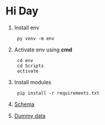 # Hi Day

1. Install env

		py venv -m env

2. Activate env using **cmd**

		cd env
		cd Scripts
		activate

3. Install modules

		pip install -r requirements.txt

4. [Schema](tk3_schema.sql)

5. [Dummy data](https://docs.google.com/spreadsheets/d/1mFp4ZhbJclBesFOSbCHXbzdO-uAfC6U5/edit?usp=sharing&ouid=102987277344060130746&rtpof=true&sd=true)
